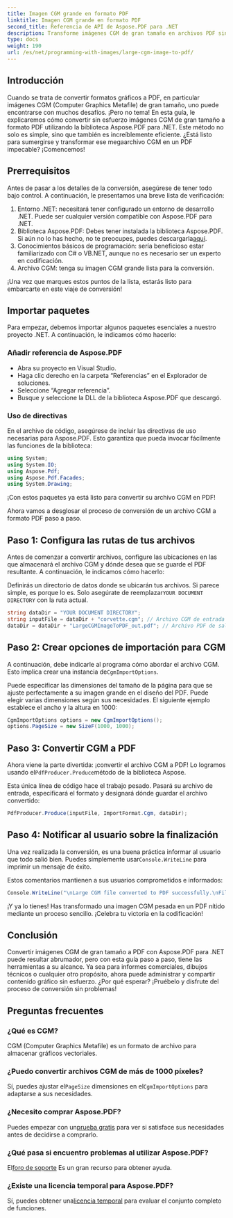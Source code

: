 ```yaml
---
title: Imagen CGM grande en formato PDF
linktitle: Imagen CGM grande en formato PDF
second_title: Referencia de API de Aspose.PDF para .NET
description: Transforme imágenes CGM de gran tamaño en archivos PDF sin esfuerzo con Aspose.PDF para .NET. Siga esta sencilla guía para un proceso de conversión rápido y eficaz.
type: docs
weight: 190
url: /es/net/programming-with-images/large-cgm-image-to-pdf/
---
```

## Introducción

Cuando se trata de convertir formatos gráficos a PDF, en particular imágenes CGM (Computer Graphics Metafile) de gran tamaño, uno puede encontrarse con muchos desafíos. ¡Pero no tema! En esta guía, le explicaremos cómo convertir sin esfuerzo imágenes CGM de gran tamaño a formato PDF utilizando la biblioteca Aspose.PDF para .NET. Este método no solo es simple, sino que también es increíblemente eficiente. ¿Está listo para sumergirse y transformar ese megaarchivo CGM en un PDF impecable? ¡Comencemos!

## Prerrequisitos

Antes de pasar a los detalles de la conversión, asegúrese de tener todo bajo control. A continuación, le presentamos una breve lista de verificación:

1. Entorno .NET: necesitará tener configurado un entorno de desarrollo .NET. Puede ser cualquier versión compatible con Aspose.PDF para .NET.
2. Biblioteca Aspose.PDF: Debes tener instalada la biblioteca Aspose.PDF. Si aún no lo has hecho, no te preocupes, puedes descargarla[aquí](https://releases.aspose.com/pdf/net/).
3. Conocimientos básicos de programación: sería beneficioso estar familiarizado con C# o VB.NET, aunque no es necesario ser un experto en codificación.
4. Archivo CGM: tenga su imagen CGM grande lista para la conversión.

¡Una vez que marques estos puntos de la lista, estarás listo para embarcarte en este viaje de conversión!

## Importar paquetes

Para empezar, debemos importar algunos paquetes esenciales a nuestro proyecto .NET. A continuación, le indicamos cómo hacerlo:

### Añadir referencia de Aspose.PDF

- Abra su proyecto en Visual Studio.
- Haga clic derecho en la carpeta “Referencias” en el Explorador de soluciones.
- Seleccione “Agregar referencia”.
- Busque y seleccione la DLL de la biblioteca Aspose.PDF que descargó.

### Uso de directivas

En el archivo de código, asegúrese de incluir las directivas de uso necesarias para Aspose.PDF. Esto garantiza que pueda invocar fácilmente las funciones de la biblioteca:

```csharp
using System;
using System.IO;
using Aspose.Pdf;
using Aspose.Pdf.Facades;
using System.Drawing;
```

¡Con estos paquetes ya está listo para convertir su archivo CGM en PDF!

Ahora vamos a desglosar el proceso de conversión de un archivo CGM a formato PDF paso a paso.

## Paso 1: Configura las rutas de tus archivos

Antes de comenzar a convertir archivos, configure las ubicaciones en las que almacenará el archivo CGM y dónde desea que se guarde el PDF resultante. A continuación, le indicamos cómo hacerlo:

 Definirás un directorio de datos donde se ubicarán tus archivos. Si parece simple, es porque lo es. Solo asegúrate de reemplazar`YOUR DOCUMENT DIRECTORY` con la ruta actual.

```csharp
string dataDir = "YOUR DOCUMENT DIRECTORY";
string inputFile = dataDir + "corvette.cgm"; // Archivo CGM de entrada
dataDir = dataDir + "LargeCGMImageToPDF_out.pdf"; // Archivo PDF de salida
```

## Paso 2: Crear opciones de importación para CGM

 A continuación, debe indicarle al programa cómo abordar el archivo CGM. Esto implica crear una instancia de`CgmImportOptions`.

Puede especificar las dimensiones del tamaño de la página para que se ajuste perfectamente a su imagen grande en el diseño del PDF. Puede elegir varias dimensiones según sus necesidades. El siguiente ejemplo establece el ancho y la altura en 1000:

```csharp
CgmImportOptions options = new CgmImportOptions();
options.PageSize = new SizeF(1000, 1000);
```

## Paso 3: Convertir CGM a PDF

 Ahora viene la parte divertida: ¡convertir el archivo CGM a PDF! Lo logramos usando el`PdfProducer.Produce`método de la biblioteca Aspose.

Esta única línea de código hace el trabajo pesado. Pasará su archivo de entrada, especificará el formato y designará dónde guardar el archivo convertido:

```csharp
PdfProducer.Produce(inputFile, ImportFormat.Cgm, dataDir);
```

## Paso 4: Notificar al usuario sobre la finalización

 Una vez realizada la conversión, es una buena práctica informar al usuario que todo salió bien. Puedes simplemente usar`Console.WriteLine` para imprimir un mensaje de éxito.

Estos comentarios mantienen a sus usuarios comprometidos e informados:

```csharp
Console.WriteLine("\nLarge CGM file converted to PDF successfully.\nFile saved at " + dataDir);
```

¡Y ya lo tienes! Has transformado una imagen CGM pesada en un PDF nítido mediante un proceso sencillo. ¡Celebra tu victoria en la codificación!

## Conclusión

Convertir imágenes CGM de gran tamaño a PDF con Aspose.PDF para .NET puede resultar abrumador, pero con esta guía paso a paso, tiene las herramientas a su alcance. Ya sea para informes comerciales, dibujos técnicos o cualquier otro propósito, ahora puede administrar y compartir contenido gráfico sin esfuerzo. ¿Por qué esperar? ¡Pruébelo y disfrute del proceso de conversión sin problemas!

## Preguntas frecuentes

### ¿Qué es CGM?
CGM (Computer Graphics Metafile) es un formato de archivo para almacenar gráficos vectoriales.

### ¿Puedo convertir archivos CGM de más de 1000 píxeles?
 Sí, puedes ajustar el`PageSize` dimensiones en el`CgmImportOptions` para adaptarse a sus necesidades.

### ¿Necesito comprar Aspose.PDF?
 Puedes empezar con un[prueba gratis](https://releases.aspose.com/) para ver si satisface sus necesidades antes de decidirse a comprarlo.

### ¿Qué pasa si encuentro problemas al utilizar Aspose.PDF?
 El[foro de soporte](https://forum.aspose.com/c/pdf/10) Es un gran recurso para obtener ayuda.

### ¿Existe una licencia temporal para Aspose.PDF?
 Sí, puedes obtener una[licencia temporal](https://purchase.aspose.com/temporary-license/) para evaluar el conjunto completo de funciones.